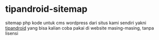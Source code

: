 # tipandroid-sitemap
sitemap php kode untuk cms wordpress dari situs kami sendiri yakni <a title="tipandroid.com" href="https://www.tipandroid.com/" target="_blank" rel="dofollow noopener">tipandroid</a> yang bisa kalian coba pakai di website masing-masing, tanpa lisensi
